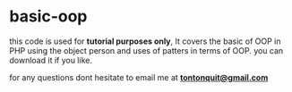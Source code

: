 # basic-oop

this code is used for **tutorial purposes only**, It covers the basic of OOP in PHP using the object person and uses of patters in terms of OOP. you can download it if you like. 

for any questions dont hesitate to email me at **tontonquit@gmail.com**
